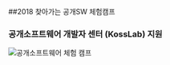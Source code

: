 
##2018 찾아가는 공개SW 체험캠프

### 공개소프트웨어 개발자 센터 (KossLab) 지원
![공개소프트웨어 체험 캠프](https://github.com/Hallym-OpenSourceSW/Hallym-OpenSourceSW.github.io/blob/master/img/kosslab.png)

